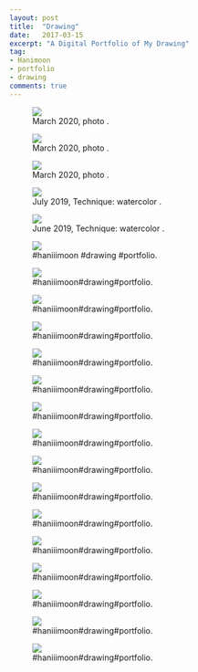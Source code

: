 ```yaml
---
layout: post
title:  "Drawing"
date:   2017-03-15
excerpt: "A Digital Portfolio of My Drawing"
tag:
- Hanimoon
- portfolio
- drawing
comments: true
---
```

<figure>
	<a><img src="https://github.com/haniiimooon/haniiimooon.github.io/raw/master/assets/img/draw/photo_2020-03-29_11-58-07.jpg"></a>
	<figcaption><a>March 2020, photo </a>.</figcaption>
</figure>
<figure>
	<a><img src="https://github.com/haniiimooon/haniiimooon.github.io/raw/master/assets/img/draw/photo_2020-03-29_11-58-14.jpg"></a>
	<figcaption><a>March 2020, photo </a>.</figcaption>
</figure>


<figure>
	<a><img src="https://github.com/haniiimooon/haniiimooon.github.io/raw/master/assets/img/draw/photo_2020-03-29_11-57-43.jpg"></a>
	<figcaption><a>March 2020, photo </a>.</figcaption>
</figure>

<figure>
	<a><img src="https://github.com/haniiimooon/haniiimooon.github.io/raw/master/assets/img/draw/19.jpg"></a>
	<figcaption><a>July 2019, Technique: watercolor </a>.</figcaption>
</figure>


<figure>
	<a><img src="https://github.com/haniiimooon/haniiimooon.github.io/raw/master/assets/img/draw/18.jpg"></a>
	<figcaption><a>June 2019, Technique: watercolor </a>.</figcaption>
</figure>


<figure>
	<a><img src="https://github.com/haniiimooon/haniiimooon.github.io/raw/master/assets/img/draw/14.JPG"></a>
	<figcaption><a>#haniiimoon #drawing #portfolio</a>.</figcaption>
</figure>

<figure>
	<a><img src="https://github.com/haniiimooon/haniiimooon.github.io/raw/master/assets/img/draw/12.JPG"></a>
	<figcaption><a>#haniiimoon#drawing#portfolio</a>.</figcaption>
</figure>

<figure>
	<a><img src="https://github.com/haniiimooon/haniiimooon.github.io/raw/master/assets/img/draw/5.JPG"></a>
	<figcaption><a>#haniiimoon#drawing#portfolio</a>.</figcaption>
</figure>


<figure>
	<a><img src="https://github.com/haniiimooon/haniiimooon.github.io/raw/master/assets/img/draw/8.JPG"></a>
	<figcaption><a>#haniiimoon#drawing#portfolio</a>.</figcaption>
</figure>


<figure>
	<a><img src="https://github.com/haniiimooon/haniiimooon.github.io/raw/master/assets/img/draw/9.JPG"></a>
	<figcaption><a>#haniiimoon#drawing#portfolio</a>.</figcaption>
</figure>


<figure>
	<a><img src="https://github.com/haniiimooon/haniiimooon.github.io/raw/master/assets/img/draw/13.JPG"></a>
	<figcaption><a>#haniiimoon#drawing#portfolio</a>.</figcaption>
</figure>
<figure>
	<a><img src="https://github.com/haniiimooon/haniiimooon.github.io/raw/master/assets/img/draw/16.JPG"></a>
	<figcaption><a>#haniiimoon#drawing#portfolio</a>.</figcaption>
</figure>
<figure>
	<a><img src="https://github.com/haniiimooon/haniiimooon.github.io/raw/master/assets/img/draw/11.JPG"></a>
	<figcaption><a>#haniiimoon#drawing#portfolio</a>.</figcaption>
</figure>
<figure>
	<a><img src="https://github.com/haniiimooon/haniiimooon.github.io/raw/master/assets/img/draw/10.JPG"></a>
	<figcaption><a>#haniiimoon#drawing#portfolio</a>.</figcaption>
</figure>
<figure>
	<a><img src="https://github.com/haniiimooon/haniiimooon.github.io/raw/master/assets/img/draw/15.JPG"></a>
	<figcaption><a>#haniiimoon#drawing#portfolio</a>.</figcaption>
</figure>


<figure>
	<a><img src="https://github.com/haniiimooon/haniiimooon.github.io/raw/master/assets/img/draw/7.JPG"></a>
	<figcaption><a>#haniiimoon#drawing#portfolio</a>.</figcaption>
</figure>
<figure>
	<a><img src="https://github.com/haniiimooon/haniiimooon.github.io/raw/master/assets/img/draw/6.JPG"></a>
	<figcaption><a>#haniiimoon#drawing#portfolio</a>.</figcaption>
</figure>
<figure>
	<a><img src="https://github.com/haniiimooon/haniiimooon.github.io/raw/master/assets/img/draw/4.JPG"></a>
	<figcaption><a>#haniiimoon#drawing#portfolio</a>.</figcaption>
</figure>
<figure>
	<a><img src="https://github.com/haniiimooon/haniiimooon.github.io/raw/master/assets/img/draw/3.JPG"></a>
	<figcaption><a>#haniiimoon#drawing#portfolio</a>.</figcaption>
</figure>
<figure>
	<a><img src="https://github.com/haniiimooon/haniiimooon.github.io/raw/master/assets/img/draw/2.JPG"></a>
	<figcaption><a>#haniiimoon#drawing#portfolio</a>.</figcaption>
</figure>


<figure>
	<a><img src="https://github.com/haniiimooon/haniiimooon.github.io/raw/master/assets/img/draw/1.JPG"></a>
	<figcaption><a>#haniiimoon#drawing#portfolio</a>.</figcaption>
</figure>











